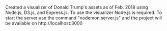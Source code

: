 Created a visualizer of Donald Trump's assets as of Feb. 2018 using Node.js, D3.js, and Express.js. To use the visualizer Node.js is required. To start the server use the command "nodemon server.js" and the project will be available on http://localhost:3000
